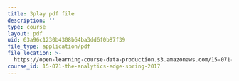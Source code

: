 ```yaml
---
title: 3play pdf file
description: ''
type: course
layout: pdf
uid: 63a96c1230b4308b64ba3dd6f0b87f39
file_type: application/pdf
file_location: >-
  https://open-learning-course-data-production.s3.amazonaws.com/15-071-the-analytics-edge-spring-2017/63a96c1230b4308b64ba3dd6f0b87f39_2wtc5Su-fZA.pdf
course_id: 15-071-the-analytics-edge-spring-2017
---
```


